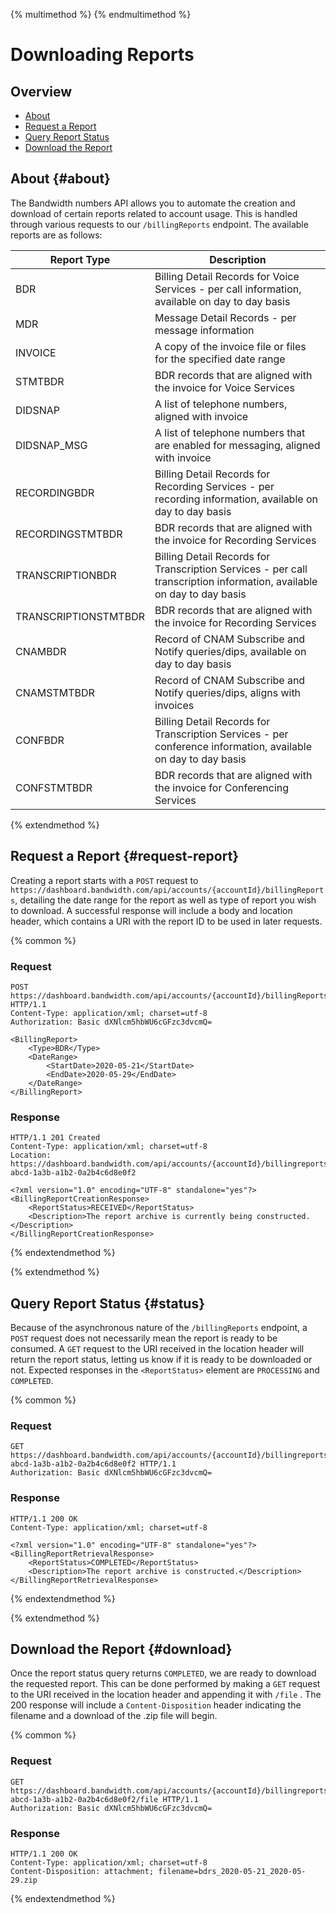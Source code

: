 {% multimethod %}
{% endmultimethod %}

# Downloading Reports

## Overview

* [About](#about)
* [Request a Report](#request-report)
* [Query Report Status](#status)
* [Download the Report](#download)

## About {#about}
The Bandwidth numbers API allows you to automate the creation and download of certain reports related to account usage. This is handled through various requests to our `/billingReports` endpoint. The available reports are as follows:

| Report Type          | Description                                                                                                           |
|----------------------|-----------------------------------------------------------------------------------------------------------------------|
| BDR                  | Billing Detail Records for Voice Services - per call information, available on day to day basis                       |
| MDR                  | Message Detail Records - per message information                                                                      |
| INVOICE              | A copy of the invoice file or files for the specified date range                                                      |
| STMTBDR              | BDR records that are aligned with the invoice for Voice Services                                                      |
| DIDSNAP              | A list of telephone numbers, aligned with invoice                                                                     |
| DIDSNAP_MSG          | A list of telephone numbers that are enabled for messaging, aligned with invoice                                      |
| RECORDINGBDR         | Billing Detail Records for Recording Services - per recording information, available on day to day basis              |
| RECORDINGSTMTBDR     | BDR records that are aligned with the invoice for Recording Services                                                  |
| TRANSCRIPTIONBDR     | Billing Detail Records for Transcription Services - per call transcription information, available on day to day basis |
| TRANSCRIPTIONSTMTBDR | BDR records that are aligned with the invoice for Recording Services                                                  |
| CNAMBDR              | Record of CNAM Subscribe and Notify queries/dips, available on day to day basis                                       |
| CNAMSTMTBDR          | Record of CNAM Subscribe and Notify queries/dips, aligns with invoices                                                |
| CONFBDR              | Billing Detail Records for Transcription Services - per conference information, available on day to day basis         |
| CONFSTMTBDR          | BDR records that are aligned with the invoice for Conferencing Services                                               |

{% extendmethod %}
## Request a Report {#request-report}
Creating a report starts with a <code class="post">POST</code> request to `https://dashboard.bandwidth.com/api/accounts/{accountId}/billingReports`, detailing the date range for the report as well as type of report you wish to download. A successful response will include a body and location header, which contains a URI with the report ID to be used in later requests.

{% common %}
### Request
```http
POST https://dashboard.bandwidth.com/api/accounts/{accountId}/billingReports HTTP/1.1
Content-Type: application/xml; charset=utf-8
Authorization: Basic dXNlcm5hbWU6cGFzc3dvcmQ=

<BillingReport>
    <Type>BDR</Type>
    <DateRange>
        <StartDate>2020-05-21</StartDate>
        <EndDate>2020-05-29</EndDate>
    </DateRange>
</BillingReport>
```
### Response
```http
HTTP/1.1 201 Created
Content-Type: application/xml; charset=utf-8
Location: https://dashboard.bandwidth.com/api/accounts/{accountId}/billingreports/a12b456c8-abcd-1a3b-a1b2-0a2b4c6d8e0f2

<?xml version="1.0" encoding="UTF-8" standalone="yes"?>
<BillingReportCreationResponse>
    <ReportStatus>RECEIVED</ReportStatus>
    <Description>The report archive is currently being constructed.</Description>
</BillingReportCreationResponse>
```
{% endextendmethod %}


{% extendmethod %}
## Query Report Status {#status}
Because of the asynchronous nature of the `/billingReports` endpoint, a <code class="post">POST</code> request does not necessarily mean the report is ready to be consumed. A <code class="get">GET</code> request to the URI received in the location header will return the report status, letting us know if it is ready to be downloaded or not. Expected responses in the `<ReportStatus>` element are `PROCESSING` and `COMPLETED`.

{% common %}
### Request
```http
GET https://dashboard.bandwidth.com/api/accounts/{accountId}/billingreports/a12b456c8-abcd-1a3b-a1b2-0a2b4c6d8e0f2 HTTP/1.1
Authorization: Basic dXNlcm5hbWU6cGFzc3dvcmQ=
```
### Response
```http
HTTP/1.1 200 OK
Content-Type: application/xml; charset=utf-8

<?xml version="1.0" encoding="UTF-8" standalone="yes"?>
<BillingReportRetrievalResponse>
    <ReportStatus>COMPLETED</ReportStatus>
    <Description>The report archive is constructed.</Description>
</BillingReportRetrievalResponse>
```
{% endextendmethod %}

{% extendmethod %}
## Download the Report {#download}
Once the report status query returns `COMPLETED`, we are ready to download the requested report. This can be done performed by making a <code class="get">GET</code> request to the URI received in the location header and appending it with `/file` . The 200 response will include a `Content-Disposition` header indicating the filename and a download of the .zip file will begin.

{% common %}
### Request
```http
GET https://dashboard.bandwidth.com/api/accounts/{accountId}/billingreports/a12b456c8-abcd-1a3b-a1b2-0a2b4c6d8e0f2/file HTTP/1.1
Authorization: Basic dXNlcm5hbWU6cGFzc3dvcmQ=
```
### Response
```http
HTTP/1.1 200 OK
Content-Type: application/xml; charset=utf-8
Content-Disposition: attachment; filename=bdrs_2020-05-21_2020-05-29.zip
```
{% endextendmethod %}

